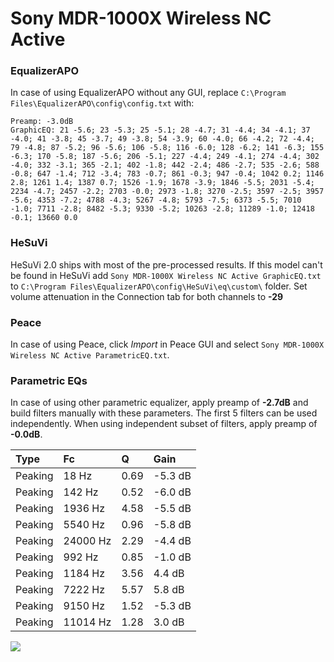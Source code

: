# Sony MDR-1000X Wireless NC Active

### EqualizerAPO
In case of using EqualizerAPO without any GUI, replace `C:\Program Files\EqualizerAPO\config\config.txt`
with:
```
Preamp: -3.0dB
GraphicEQ: 21 -5.6; 23 -5.3; 25 -5.1; 28 -4.7; 31 -4.4; 34 -4.1; 37 -4.0; 41 -3.8; 45 -3.7; 49 -3.8; 54 -3.9; 60 -4.0; 66 -4.2; 72 -4.4; 79 -4.8; 87 -5.2; 96 -5.6; 106 -5.8; 116 -6.0; 128 -6.2; 141 -6.3; 155 -6.3; 170 -5.8; 187 -5.6; 206 -5.1; 227 -4.4; 249 -4.1; 274 -4.4; 302 -4.0; 332 -3.1; 365 -2.1; 402 -1.8; 442 -2.4; 486 -2.7; 535 -2.6; 588 -0.8; 647 -1.4; 712 -3.4; 783 -0.7; 861 -0.3; 947 -0.4; 1042 0.2; 1146 2.8; 1261 1.4; 1387 0.7; 1526 -1.9; 1678 -3.9; 1846 -5.5; 2031 -5.4; 2234 -4.7; 2457 -2.2; 2703 -0.0; 2973 -1.8; 3270 -2.5; 3597 -2.5; 3957 -5.6; 4353 -7.2; 4788 -4.3; 5267 -4.8; 5793 -7.5; 6373 -5.5; 7010 -1.0; 7711 -2.8; 8482 -5.3; 9330 -5.2; 10263 -2.8; 11289 -1.0; 12418 -0.1; 13660 0.0
```

### HeSuVi
HeSuVi 2.0 ships with most of the pre-processed results. If this model can't be found in HeSuVi add
`Sony MDR-1000X Wireless NC Active GraphicEQ.txt` to `C:\Program Files\EqualizerAPO\config\HeSuVi\eq\custom\` folder.
Set volume attenuation in the Connection tab for both channels to **-29**

### Peace
In case of using Peace, click *Import* in Peace GUI and select `Sony MDR-1000X Wireless NC Active ParametricEQ.txt`.

### Parametric EQs
In case of using other parametric equalizer, apply preamp of **-2.7dB** and build filters manually
with these parameters. The first 5 filters can be used independently.
When using independent subset of filters, apply preamp of **-0.0dB**.

| Type    | Fc       |    Q | Gain    |
|:--------|:---------|:-----|:--------|
| Peaking | 18 Hz    | 0.69 | -5.3 dB |
| Peaking | 142 Hz   | 0.52 | -6.0 dB |
| Peaking | 1936 Hz  | 4.58 | -5.5 dB |
| Peaking | 5540 Hz  | 0.96 | -5.8 dB |
| Peaking | 24000 Hz | 2.29 | -4.4 dB |
| Peaking | 992 Hz   | 0.85 | -1.0 dB |
| Peaking | 1184 Hz  | 3.56 | 4.4 dB  |
| Peaking | 7222 Hz  | 5.57 | 5.8 dB  |
| Peaking | 9150 Hz  | 1.52 | -5.3 dB |
| Peaking | 11014 Hz | 1.28 | 3.0 dB  |

![](https://raw.githubusercontent.com/jaakkopasanen/AutoEq/master/results/innerfidelity/sbaf-serious/Sony%20MDR-1000X%20Wireless%20NC%20Active/Sony%20MDR-1000X%20Wireless%20NC%20Active.png)